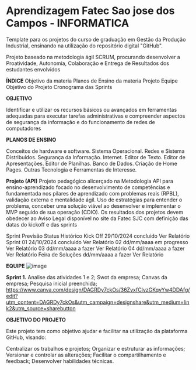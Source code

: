 # Aprendizagem Fatec Sao jose dos Campos - INFORMATICA 

Template para os projetos do curso de graduação em Gestão da Produção Industrial, ensinando na utilização do repositório digital "GitHub".

Projeto baseado na metodologia ágil SCRUM, procurando desenvolver a Proatividade, Autonomia, Colaboração e Entrega de Resultados dos estudantes envolvidos

**ÍNDICE**
Objetivo da materia 
Planos de Ensino da materia 
Projeto
Equipe
Objetivo do Projeto
Cronograma das Sprints


**OBJETIVO**

Identificar e utilizar os recursos básicos ou avançados em ferramentas adequadas para executar tarefas administrativas e compreender aspectos de segurança da informação e do funcionamento de redes de computadores

**PLANOS DE ENSINO**

Conceitos de hardware e software.
Sistema Operacional. 
Redes e Sistema Distribuídos. 
Segurança da Informação. Internet. 
Editor de Texto. 
Editor de Apresentações. 
Editor de Planilhas. 
Banco de Dados. 
Criação de Home Pages. 
Outras Tecnologia e Ferramentas de Interesse.

**Projeto (API)**
Projeto pedagógico alicerçado na Metodologia API para ensino-aprendizado focado no desenvolvimento de competências e fundamentada nos pilares de aprendizado com problemas reais (RPBL), validação externa e mentalidade ágil. Uso de estratégias para entender o problema, conceber uma solução viável ao desenvolver e implementar o MVP seguido de sua operação (CDIO). Os resultados dos projetos devem obedecer ao Aviso Legal disponível no site da Fatec SJC com definição das datas do kickoff e das sprints

Sprint	Previsão	Status	Histórico
Kick Off	29/10/2024	concluido	Ver Relatório
Sprint 01	24/10/2024	concluido	Ver Relatório
02	dd/mm/aaaa	em progresso	Ver Relatório
03	dd/mm/aaaa	a fazer	Ver Relatório
04	dd/mm/aaaa	a fazer	Ver Relatório
Feira de Soluções	dd/mm/aaaa	a fazer	Ver Relatório

**EQUIPE**
![image](https://github.com/user-attachments/assets/f1607859-4f22-4a5c-9906-19aca2ac2a82)



**Sprint 1.**
 Analise das atividades 1 e 2;
 Swot da empresa;
 Canvas da empresa;
 Pesquisa inicial preenchida;
 https://www.canva.com/design/DAGRDy7ckOs/36ZvxfCIvzGKqvYw4DDAfg/edit?utm_content=DAGRDy7ckOs&utm_campaign=designshare&utm_medium=link2&utm_source=sharebutton


 **OBJETIVO DO PROJETO**

Este projeto tem como objetivo ajudar e facilitar na utilização da plataforma GitHub, visando:

Centralizar os trabalhos e projetos;
Organizar e estruturar as informações;
Versionar e controlar as alterações;
Facilitar o compartilhamento e feedback;
Desenvolver habilidades técnicas.

 
